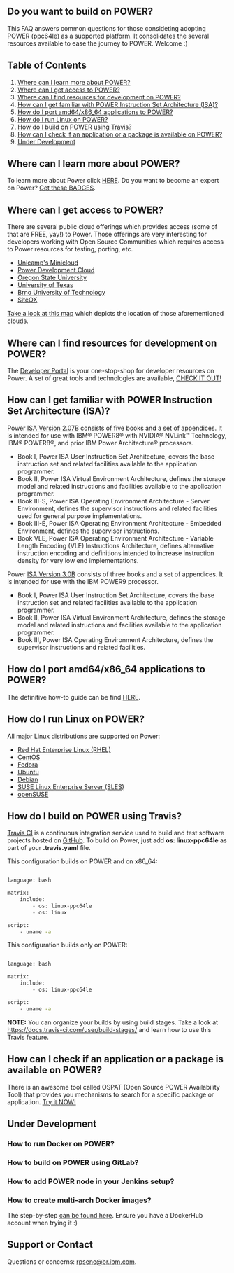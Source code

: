 ## Do you want to build on POWER?

This FAQ answers common questions for those consideting adopting POWER (ppc64le) as a supported platform. It consolidates the several resources available to ease the journey to POWER. Welcome :)

## Table of Contents
1. [Where can I learn more about POWER?](#learn-more)
2. [Where can I get access to POWER?](#access-power)
3. [Where can I find resources for development on POWER?](#resources-power)
4. [How can I get familiar with POWER Instruction Set Architecture (ISA)?](#isa-power)
5. [How do I port amd64/x86_64 applications to POWER?](#app-power)
6. [How do I run Linux on POWER?](#linux-power)
7. [How do I build on POWER using Travis?](#travis-power)
8. [How can I check if an application or a package is available on POWER?](#pkg-power)
9. [Under Development](#dev)

## Where can I learn more about POWER?<a name="learn-more"></a>

To learn more about Power click [HERE](https://www.ibm.com/it-infrastructure/power). Do you want to become an expert on Power? [Get these BADGES](https://www.ibm.com/developerworks/community/wikis/home?lang=en#!/wiki/Business%20Partner%20Badges/page/IBM%20POWER%20System%20Badges).

## Where can I get access to POWER?<a name="access-power"></a>

There are several public cloud offerings which provides access (some of that are FREE, yay!) to Power. Those offerings are very interesting for developers working with Open Source Communities which requires access to Power resources for testing, porting, etc.

* [Unicamp's Minicloud](http://openpower.ic.unicamp.br/minicloud/)
* [Power Development Cloud](https://www.ibm.com/partnerworld/wps/ent/pdp/web/MyProgramAccess)
* [Oregon State University](http://osuosl.org/services/powerdev/)
* [University of Texas](http://openfabric.org/)
* [Brno University of Technology](http://bit.ly/brnoPOWER8cloud)
* [SiteOX](https://www.siteox.com/cart.php?gid=22)

[Take a look at this map](http://developers.openpowerfoundation.org/explore) which depicts the location of those aforementioned clouds.

## Where can I find resources for development on POWER?<a name="resources-power"></a>

The [Developer Portal](https://developer.ibm.com/linuxonpower/) is your one-stop-shop for developer resources on Power. A set of great tools and technologies are available, [CHECK IT OUT!](https://developer.ibm.com/linuxonpower/tools-technologies/)

## How can I get familiar with POWER Instruction Set Architecture (ISA)?<a name="isa-power"></a>

Power [ISA Version 2.07B](https://ibm.ent.box.com/s/jd5w15gz301s5b5dt375mshpq9c3lh4u) consists of five books and a set of appendices. It is intended for use with IBM® POWER8® with NVIDIA® NVLink™ Technology, IBM® POWER8®, and prior IBM Power Architecture® processors.

* Book I, Power ISA User Instruction Set Architecture, covers the base instruction set and related facilities available to the application programmer.
* Book II, Power ISA Virtual Environment Architecture, defines the storage model and related instructions and facilities available to the application programmer.
* Book III-S, Power ISA Operating Environment Architecture - Server Environment, defines the supervisor instructions and related facilities used for general purpose implementations.
* Book III-E, Power ISA Operating Environment Architecture - Embedded Environment, defines the supervisor instructions.
* Book VLE, Power ISA Operating Environment Architecture - Variable Length Encoding (VLE) Instructions Architecture, defines alternative instruction encoding and definitions intended to increase instruction density for very low end implementations.

Power [ISA Version 3.0B](https://ibm.ent.box.com/s/1hzcwkwf8rbju5h9iyf44wm94amnlcrv) consists of three books and a set of appendices. It is intended for use with the IBM POWER9 processor.

* Book I, Power ISA User Instruction Set Architecture, covers the base instruction set and related facilities available to the application programmer.
* Book II, Power ISA Virtual Environment Architecture, defines the storage model and related instructions and facilities available to the application programmer.
* Book III, Power ISA Operating Environment Architecture, defines the supervisor instructions and related facilities.

## How do I port amd64/x86_64 applications to POWER?<a name="app-power"></a>

The definitive how-to guide can be find [HERE](https://developer.ibm.com/linuxonpower/porting-guide/).

## How do I run Linux on POWER?<a name="linux-power"></a>

All major Linux distributions are supported on Power:

* [Red Hat Enterprise Linux (RHEL)](https://access.redhat.com/solutions/1124983)
* [CentOS](http://isoredirect.centos.org/altarch/7/isos/ppc64le/)
* [Fedora](https://alt.fedoraproject.org/alt/)
* [Ubuntu](https://www.ubuntu.com/download/server/power)
* [Debian](https://cdimage.debian.org/debian-cd/current/ppc64el/iso-cd/)
* [SUSE Linux Enterprise Server (SLES)](https://www.suse.com/products/power/)
* [openSUSE](https://download.opensuse.org/ports/ppc/tumbleweed/iso/)

## How do I build on POWER using Travis?<a name="travis-power"></a>

[Travis CI](https://travis.ibm.com/auth) is a continuous integration service used to build and test software projects hosted on [GitHub](https://github.ibm.com/). To build on Power, just add **os: linux-ppc64le** as part of your **.travis.yaml** file.

This configuration builds on POWER and on x86_64:

```bash

language: bash

matrix: 
    include: 
        - os: linux-ppc64le
        - os: linux

script: 
    - uname -a

```

This configuration builds only on POWER:

```bash

language: bash

matrix: 
    include: 
        - os: linux-ppc64le

script: 
    - uname -a

```

**NOTE:** You can organize your builds by using build stages. Take a look at https://docs.travis-ci.com/user/build-stages/ and learn how to use this Travis feature.

## How can I check if an application or a package is available on POWER?<a name="pkg-power"></a>

There is an awesome tool called OSPAT (Open Source POWER Availability Tool) that provides you mechanisms to search for a specific package or application. [Try it NOW!](https://developer.ibm.com/linuxonpower/open-source-pkgs/)

## Under Development<a name="dev"></a>

### How to run Docker on POWER?

### How to build on POWER using GitLab?

### How to add POWER node in your Jenkins setup?

### How to create multi-arch Docker images?

The step-by-step [can be found here](https://rpsene.wordpress.com/2019/03/19/docker-creating-multi-arch-images/). Ensure you have a DockerHub account when trying it :)

## Support or Contact

Questions or concerns: rpsene@br.ibm.com.
